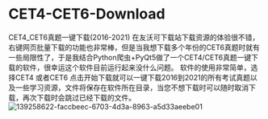 # CET4-CET6-Download
CET4_CET6真题一键下载(2016-2021)
在友沃可下载站下载资源的体验很不错，右键网页批量下载的功能也非常棒，但是当我想下载多个年份的CET6真题时就有一些局限性了，于是我结合Python爬虫+PyQt5做了一个CET4/CET6真题一键下载的软件，很幸运这个软件目前运行起来没什么问题。
软件的使用非常简单，选择CET4 或者CET6 点击开始下载就可以一键下载2016到2021的所有考试真题以及一些学习资源，文件将保存在软件所在目录，当您不想下载时可以随时取消下载，再次下载时会跳过已经下载的文件。
![139258622-faccbeec-6703-4d3a-8963-a5d33aeebe01](https://user-images.githubusercontent.com/93324578/139259669-0ddbda0d-664e-4610-98d7-d99d961776ba.png)
